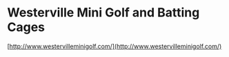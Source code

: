 # Westerville Mini Golf and Batting Cages

[http://www.westervilleminigolf.com/](http://www.westervilleminigolf.com/)

